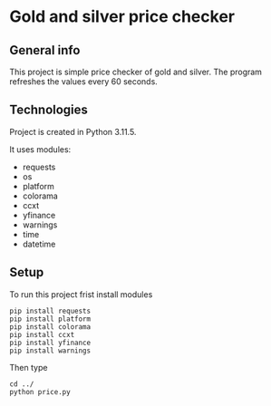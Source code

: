 <p>

# Gold and silver price checker

## General info

This project is simple price checker of gold and silver. The program refreshes the values ​​every 60 seconds.
## Technologies

Project is created in Python 3.11.5.

It uses modules:
* requests
* os
* platform
* colorama
* ccxt
* yfinance
* warnings
* time
* datetime
## Setup
To run this project frist install modules

```
pip install requests
pip install platform
pip install colorama
pip install ccxt
pip install yfinance
pip install warnings
```
Then type
```
cd ../
python price.py
```
</p>
 
